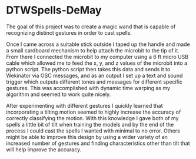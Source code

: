 # DTWSpells-DeMay

The goal of this project was to create a magic wand that is capable of recognizing distinct gestures in order to cast spells.

Once I came across a suitable stick outside I taped up the handle and made a small cardboard mechanism to help attach the microbit to the tip of it. From there I connected the microbit to my computer using a 6 ft micro USB cable which allowed me to feed the x, y, and z values of the microbit into a python script. The python script then takes this data and sends it to Wekinator via OSC messages, and as an output I set up a text and sound trigger which outputs different tones and messages for different specific gestures. This was accomplished with dynamic time warping as my algorithm and seemed to work quite nicely.

After experimenting with different gestures I quickly learned that incorporating a tilting motion seemed to highly increase the accuracy of correctly classifying the motion. With this knowledge I gave both of my spells a little bit of tilt when training the models and by the end of the process I could cast the spells I wanted with minimal to no error. Others might be able to improve this design by using a wider variety of an increased number of gestures and finding characteristics other than tilt that will help improve the accuracy.
